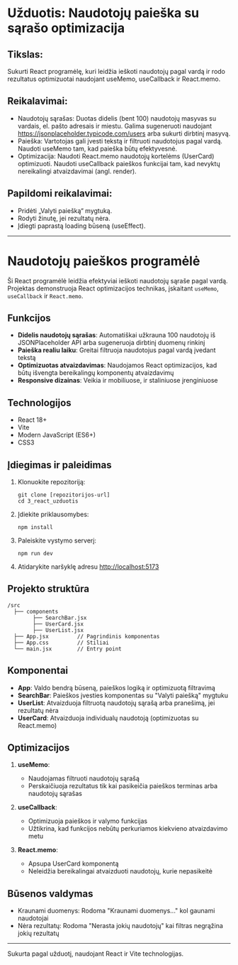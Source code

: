 # Užduotis: Naudotojų paieška su sąrašo optimizacija

## Tikslas:

Sukurti React programėlę, kuri leidžia ieškoti naudotojų pagal vardą ir rodo rezultatus optimizuotai naudojant useMemo, useCallback ir React.memo.

## Reikalavimai:

- Naudotojų sąrašas: Duotas didelis (bent 100) naudotojų masyvas su vardais, el. pašto adresais ir miestu. Galima sugeneruoti naudojant https://jsonplaceholder.typicode.com/users arba sukurti dirbtinį masyvą.
- Paieška: Vartotojas gali įvesti tekstą ir filtruoti naudotojus pagal vardą. Naudoti useMemo tam, kad paieška būtų efektyvesnė.
- Optimizacija: Naudoti React.memo naudotojų kortelėms (UserCard) optimizuoti. Naudoti useCallback paieškos funkcijai tam, kad nevyktų nereikalingi atvaizdavimai (angl. render).

## Papildomi reikalavimai:

- Pridėti „Valyti paiešką“ mygtuką.
- Rodyti žinutę, jei rezultatų nėra.
- Įdiegti paprastą loading būseną (useEffect).

---

# Naudotojų paieškos programėlė

Ši React programėlė leidžia efektyviai ieškoti naudotojų sąraše pagal vardą. Projektas demonstruoja React optimizacijos technikas, įskaitant `useMemo`, `useCallback` ir `React.memo`.

## Funkcijos

- **Didelis naudotojų sąrašas**: Automatiškai užkrauna 100 naudotojų iš JSONPlaceholder API arba sugeneruoja dirbtinį duomenų rinkinį
- **Paieška realiu laiku**: Greitai filtruoja naudotojus pagal vardą įvedant tekstą
- **Optimizuotas atvaizdavimas**: Naudojamos React optimizacijos, kad būtų išvengta bereikalingų komponentų atvaizdavimų
- **Responsive dizainas**: Veikia ir mobiliuose, ir staliniuose įrenginiuose

## Technologijos

- React 18+
- Vite
- Modern JavaScript (ES6+)
- CSS3

## Įdiegimas ir paleidimas

1. Klonuokite repozitoriją:

   ```
   git clone [repozitorijos-url]
   cd 3_react_uzduotis
   ```

2. Įdiekite priklausomybes:

   ```
   npm install
   ```

3. Paleiskite vystymo serverį:

   ```
   npm run dev
   ```

4. Atidarykite naršyklę adresu [http://localhost:5173](http://localhost:5173)

## Projekto struktūra

```
/src
  ├── components
        ├── SearchBar.jsx
        ├── UserCard.jsx
        ├── UserList.jsx
  ├── App.jsx         // Pagrindinis komponentas
  ├── App.css         // Stiliai
  └── main.jsx        // Entry point
```

## Komponentai

- **App**: Valdo bendrą būseną, paieškos logiką ir optimizuotą filtravimą
- **SearchBar**: Paieškos įvesties komponentas su "Valyti paiešką" mygtuku
- **UserList**: Atvaizduoja filtruotą naudotojų sąrašą arba pranešimą, jei rezultatų nėra
- **UserCard**: Atvaizduoja individualų naudotoją (optimizuotas su React.memo)

## Optimizacijos

1. **useMemo**:

   - Naudojamas filtruoti naudotojų sąrašą
   - Perskaičiuoja rezultatus tik kai pasikeičia paieškos terminas arba naudotojų sąrašas

2. **useCallback**:

   - Optimizuoja paieškos ir valymo funkcijas
   - Užtikrina, kad funkcijos nebūtų perkuriamos kiekvieno atvaizdavimo metu

3. **React.memo**:
   - Apsupa UserCard komponentą
   - Neleidžia bereikalingai atvaizduoti naudotojų, kurie nepasikeitė

## Būsenos valdymas

- Kraunami duomenys: Rodoma "Kraunami duomenys..." kol gaunami naudotojai
- Nėra rezultatų: Rodoma "Nerasta jokių naudotojų" kai filtras negrąžina jokių rezultatų

---

Sukurta pagal užduotį, naudojant React ir Vite technologijas.
